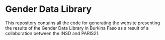 # Gender Data Library 

This repository contains all the code for generating the website presenting the results of the Gender Data Library in Burkina Faso as a result of a collaboration between the INSD and PARIS21.